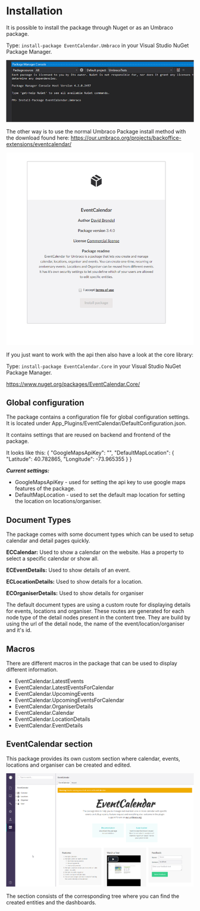 # Installation

It is possible to install the package through Nuget or as an Umbraco package.

Type: `install-package EventCalendar.Umbraco` in your Visual Studio NuGet Package Manager.

![nuget](assets/nuget.png)

The other way is to use the normal Umbraco Package install method with the download found here: https://our.umbraco.org/projects/backoffice-extensions/eventcalendar/

![package](assets/package.png)

If you just want to work with the api then also have a look at the core library:

Type: `install-package EventCalendar.Core` in your Visual Studio NuGet Package Manager.

https://www.nuget.org/packages/EventCalendar.Core/

## Global configuration

The package contains a configuration file for global configuration settings. It is located under App_Plugins/EventCalendar/DefaultConfiguration.json.

It contains settings that are reused on backend and frontend of the package.

It looks like this:
{
	"GoogleMapsApiKey": "",
	"DefaultMapLocation": {
		"Latitude": 40.782865,
		"Longitude": -73.965355
	}
}

__*Current settings:*__
* GoogleMapsApiKey - used for setting the api key to use google maps features of the package.
* DefaultMapLocation - used to set the default map location for setting the location on locations/organiser.

## Document Types

The package comes with some document types which can be used to setup calendar and detail pages quickly.

__ECCalendar:__ Used to show a calendar on the website. Has a property to select a specific calendar or show all.

__ECEventDetails:__ Used to show details of an event.

__ECLocationDetails:__ Used to show details for a location.

__ECOrganiserDetails:__ Used to show details for organiser

The default document types are using a custom route for displaying details for events, locations and organiser. These routes are generated for each node type of the detail nodes present in the content tree. They are build by using the url of the detail node, the name of the event/location/organiser and it's id.

## Macros

There are different macros in the package that can be used to display different information.

* EventCalendar.LatestEvents
* EventCalendar.LatestEventsForCalendar
* EventCalendar.UpcomingEvents
* EventCalendar.UpcomingEventsForCalendar
* EventCalendar.OrganiserDetails
* EventCalendar.Calendar
* EventCalendar.LocationDetails
* EventCalendar.EventDetails

## EventCalendar section
This package provides its own custom section where calendar, events, locations and organiser can be created and edited.

![nuget](assets/Section.png)

The section consists of the corresponding tree where you can find the created entities and the dashboards.